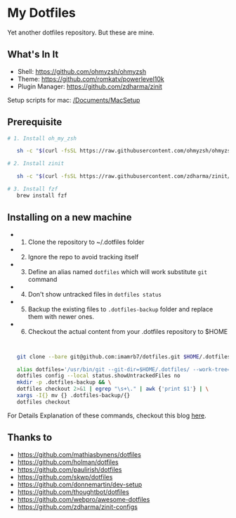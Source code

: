 # My Dotfiles

Yet another dotfiles repository. But these are mine.

## What's In It

 - Shell: https://github.com/ohmyzsh/ohmyzsh
 - Theme: https://github.com/romkatv/powerlevel10k
 - Plugin Manager: https://github.com/zdharma/zinit

Setup scripts for mac: [/Documents/MacSetup](Documents/MacSetup)

## Prerequisite

```bash
# 1. Install oh_my_zsh

   sh -c "$(curl -fsSL https://raw.githubusercontent.com/ohmyzsh/ohmyzsh/master/tools/install.sh)"

# 2. Install zinit

   sh -c "$(curl -fsSL https://raw.githubusercontent.com/zdharma/zinit/master/doc/install.sh)"

# 3. Install fzf
   brew install fzf

```

## Installing on a new machine
- 1. Clone the repository to ~/.dotfiles folder
- 2. Ignore the repo to avoid tracking itself
- 3. Define an alias named `dotfiles` which will work substitute `git` command
- 4. Don't show untracked files in `dotfiles status`
- 5. Backup the existing files to `.dotfiles-backup` folder and replace them with newer ones.
- 6. Checkout the actual content from your .dotfiles repository to $HOME

```bash


   git clone --bare git@github.com:imamrb7/dotfiles.git $HOME/.dotfiles

   alias dotfiles='/usr/bin/git --git-dir=$HOME/.dotfiles/ --work-tree=$HOME'
   dotfiles config --local status.showUntrackedFiles no
   mkdir -p .dotfiles-backup && \
   dotfiles checkout 2>&1 | egrep "\s+\." | awk {'print $1'} | \
   xargs -I{} mv {} .dotfiles-backup/{}
   dotfiles checkout

```

For Details Explanation of these commands, checkout this blog [here](https://www.ackama.com/blog/posts/the-best-way-to-store-your-dotfiles-a-bare-git-repository-explained).

## Thanks to

- https://github.com/mathiasbynens/dotfiles
- https://github.com/holman/dotfiles
- https://github.com/paulirish/dotfiles
- https://github.com/skwp/dotfiles
- https://github.com/donnemartin/dev-setup
- https://github.com/thoughtbot/dotfiles
- https://github.com/webpro/awesome-dotfiles
- https://github.com/zdharma/zinit-configs
